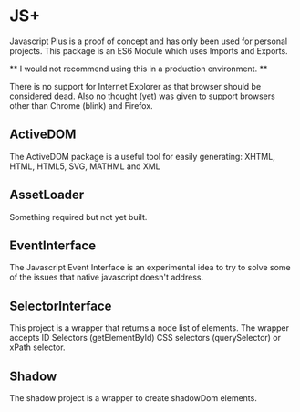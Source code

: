 # JS+
Javascript Plus is a proof of concept and has only been used for personal projects. 
This package is an ES6 Module which uses Imports and Exports.

** I would not recommend using this in a production environment. **

There is no support for Internet Explorer as that browser should be considered dead. 
Also no thought (yet) was given to support browsers other than Chrome (blink) and Firefox.

## ActiveDOM
The ActiveDOM package is a useful tool for easily generating: XHTML, HTML, HTML5, SVG, MATHML and XML

## AssetLoader
Something required but not yet built. 

## EventInterface
The Javascript Event Interface is an experimental idea to try to solve some of 
the issues that native javascript doesn't address.


## SelectorInterface
This project is a wrapper that returns a node list of elements. The wrapper accepts 
ID Selectors (getElementById) CSS selectors (querySelector) or xPath selector.

## Shadow
The shadow project is a wrapper to create shadowDom elements.